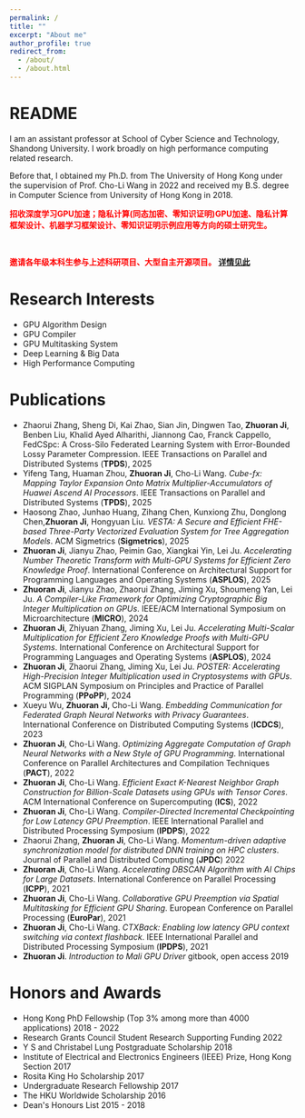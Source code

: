 ```yaml
---
permalink: /
title: ""
excerpt: "About me"
author_profile: true
redirect_from: 
  - /about/
  - /about.html
---
```


README
======

I am an assistant professor at School of Cyber Science and Technology, Shandong University. I work broadly on high performance computing related research. 

Before that, I obtained my Ph.D. from The University of Hong Kong under the supervision of Prof. Cho-Li Wang in 2022 and received my B.S. degree in Computer Science from University of Hong Kong in 2018.



<font color='red'><b>招收深度学习GPU加速；隐私计算(同态加密、零知识证明)GPU加速、隐私计算框架设计、机器学习框架设计、零知识证明示例应用等方向的硕士研究生。</b></font>

<br>

<font color='red'><b>邀请各年级本科生参与上述科研项目、大型自主开源项目。</b></font>
**[详情见此](/recruit/)**


Research Interests
======

- GPU Algorithm Design
- GPU Compiler
- GPU Multitasking System
- Deep Learning & Big Data
- High Performance Computing




Publications
======
- Zhaorui Zhang, Sheng Di, Kai Zhao, Sian Jin, Dingwen Tao, **Zhuoran Ji**, Benben Liu, Khalid Ayed Alharithi, Jiannong Cao, Franck Cappello, FedCSpc: A Cross-Silo Federated Learning System with Error-Bounded Lossy Parameter Compression. IEEE Transactions on Parallel and Distributed Systems (**TPDS**), 2025
- Yifeng Tang, Huaman Zhou, **Zhuoran Ji**, Cho-Li Wang. *Cube-fx: Mapping Taylor Expansion Onto Matrix Multiplier-Accumulators of Huawei Ascend AI Processors*. IEEE Transactions on Parallel and Distributed Systems (**TPDS**), 2025
- Haosong Zhao, Junhao Huang, Zihang Chen, Kunxiong Zhu, Donglong Chen,**Zhuoran Ji**, Hongyuan Liu. *VESTA: A Secure and Efficient FHE-based Three-Party Vectorized Evaluation System for Tree Aggregation Models*. ACM Sigmetrics (**Sigmetrics**), 2025
- **Zhuoran Ji**, Jianyu Zhao, Peimin Gao, Xiangkai Yin, Lei Ju. *Accelerating Number Theoretic Transform with Multi-GPU Systems for Efficient Zero Knowledge Proof*. International Conference on Architectural Support for Programming Languages and Operating Systems (**ASPLOS**), 2025
- **Zhuoran Ji**, Jianyu Zhao, Zhaorui Zhang, Jiming Xu, Shoumeng Yan, Lei Ju. *A Compiler-Like Framework for Optimizing Cryptographic Big Integer Multiplication on GPUs*. IEEE/ACM International Symposium on Microarchitecture (**MICRO**), 2024
- **Zhuoran Ji**, Zhiyuan Zhang, Jiming Xu, Lei Ju. *Accelerating Multi-Scalar Multiplication for Efficient Zero Knowledge Proofs with Multi-GPU Systems*. International Conference on Architectural Support for Programming Languages and Operating Systems (**ASPLOS**), 2024
- **Zhuoran Ji**, Zhaorui Zhang, Jiming Xu, Lei Ju. *POSTER: Accelerating High-Precision Integer Multiplication used in Cryptosystems with GPUs*. ACM SIGPLAN Symposium on Principles and Practice of Parallel Programming (**PPoPP**), 2024
- Xueyu Wu, **Zhuoran Ji**, Cho-Li Wang. *Embedding Communication for Federated Graph Neural Networks with Privacy Guarantees*. International Conference on Distributed Computing Systems (**ICDCS**), 2023
- **Zhuoran Ji**, Cho-Li Wang. *Optimizing Aggregate Computation of Graph Neural Networks with a New Style of GPU Programming*. International Conference on Parallel Architectures and Compilation Techniques (**PACT**), 2022
- **Zhuoran Ji**, Cho-Li Wang. *Efficient Exact K-Nearest Neighbor Graph Construction for Billion-Scale Datasets using GPUs with Tensor Cores*. ACM International Conference on Supercomputing (**ICS**), 2022
- **Zhuoran Ji**, Cho-Li Wang. *Compiler-Directed Incremental Checkpointing for Low Latency GPU Preemption*. IEEE International Parallel and Distributed Processing Symposium (**IPDPS**), 2022
- Zhaorui Zhang, **Zhuoran Ji**, Cho-Li Wang. *Momentum-driven adaptive synchronization model for distributed DNN training on HPC clusters*. Journal of Parallel and Distributed Computing (**JPDC**) 2022
- **Zhuoran Ji**, Cho-Li Wang. *Accelerating DBSCAN Algorithm with AI Chips for Large Datasets*. International Conference on Parallel Processing (**ICPP**), 2021
- **Zhuoran Ji**, Cho-Li Wang. *Collaborative GPU Preemption via Spatial Multitasking for Efficient GPU Sharing*. European Conference on Parallel Processing (**EuroPar**), 2021
- **Zhuoran Ji**, Cho-Li Wang. *CTXBack: Enabling low latency GPU context switching via context flashback*. IEEE International Parallel and Distributed Processing Symposium (**IPDPS**), 2021
- **Zhuoran Ji**. *Introduction to Mali GPU Driver* gitbook, open access 2019


Honors and Awards
======
- Hong Kong PhD Fellowship (Top 3% among more than 4000 applications) 2018 - 2022
- Research Grants Council Student Research Supporting Funding 2022
- Y S and Christabel Lung Postgraduate Scholarship 2018
- Institute of Electrical and Electronics Engineers (IEEE) Prize, Hong Kong Section 2017
- Rosita King Ho Scholarship 2017
- Undergraduate Research Fellowship 2017
- The HKU Worldwide Scholarship 2016
- Dean's Honours List 2015 - 2018